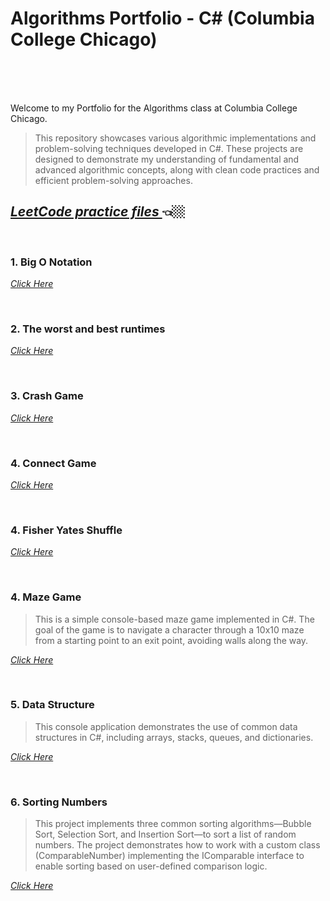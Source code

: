 # Algorithms Portfolio - C# (Columbia College Chicago)<br><br>
<br>

Welcome to my Portfolio for the Algorithms class at Columbia College Chicago. 


  >This repository showcases various algorithmic implementations and problem-solving techniques developed in C#. 
  These projects are designed to demonstrate my understanding of fundamental and advanced algorithmic concepts, 
  along with clean code practices and efficient problem-solving approaches.

  
  ## <a href = "https://github.com/MarinaPollak/Portfolio/tree/main/LeetCodeProblems" title="Leet Code"><i>LeetCode practice files </i></a> 👈🏼

<br>
<h3>1. Big O Notation </h3>


<a href="https://github.com/MarinaPollak/Portfolio/tree/main/BigONotation" title="Big O Notation"><i>Click Here</i></a>


<br>
<h3>2. The worst and best runtimes</h3>


<a href="https://github.com/MarinaPollak/Portfolio/tree/main/BuildinganExponentMetho" title="Building Exponential Method"><i>Click Here</i></a>
 

<br>
<h3>3. Crash Game</h3>

<a href="https://github.com/MarinaPollak/Portfolio/tree/main/Match3Recursion" title="Grash Game"><i>Click Here</i></a>



<br>
<h3>4. Connect Game</h3>

<a href="https://github.com/MarinaPollak/Portfolio/tree/main/Connect4WPF" title="Connect"><i>Click Here</i></a>

<br>
<h3>4. Fisher Yates Shuffle</h3>

<a href="https://github.com/MarinaPollak/Portfolio/tree/main/FisherYatesShuffle" title="Fisher Yates Shuffle"><i>Click Here</i></a>

<br>
<h3>4. Maze Game</h3>

>This is a simple console-based maze game implemented in C#. The goal of the game is to navigate a character through a 10x10 maze from a starting point to an exit point, avoiding walls along the way. 

<a href="https://github.com/MarinaPollak/Portfolio/tree/main/MaZeGame" title="Maze Game"><i>Click Here</i></a>

<br>
<h3>5. Data Structure</h3> 

>This console application demonstrates the use of common data structures in C#, including arrays, stacks, queues, and dictionaries.

<a href = "https://github.com/MarinaPollak/Portfolio/tree/main/UserDataStructure" title="Data Sructure"><i>Click Here</i></a>


<br>
<h3>6. Sorting Numbers</h3> 

>This project implements three common sorting algorithms—Bubble Sort, Selection Sort, and Insertion Sort—to sort a list of random numbers. The project demonstrates how to work with a custom class (ComparableNumber) implementing the IComparable interface to enable sorting based on user-defined comparison logic.

<a href = "https://github.com/MarinaPollak/Portfolio/tree/main/Sorting%20Numbers" title="Data Sructure"><i>Click Here</i></a>





